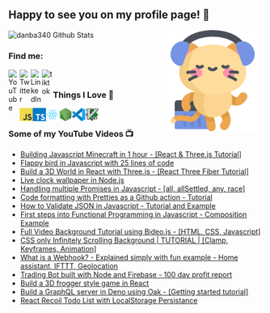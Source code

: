 ## Happy to see you on my profile page! 👋
<img align="right" width="200" src="https://github.com/danba340/svg-animation-readme-example/blob/master/animatedkitty.svg" />
<img align="center" alt="danba340 Github Stats" src="https://github-readme-stats.vercel.app/api?username=danba340&show_icons=true&hide_border=true&theme=dracula" />

### Find me:
[<img align="left" alt="YouTube" width="22px" src="https://cdn2.iconfinder.com/data/icons/social-media-2285/512/1_Youtube_colored_svg-512.png" />][youtube]
[<img align="left" alt="Twitter" width="22px" src="https://cdn2.iconfinder.com/data/icons/social-media-2285/512/1_Twitter3_colored_svg-512.png" />][twitter]
[<img align="left" alt="LinkedIn" width="22px" src="https://cdn2.iconfinder.com/data/icons/social-media-2285/512/1_Linkedin_unofficial_colored_svg-512.png" />][linkedin]
[<img align="left" alt="tiktok" width="22px" src="https://cdn4.iconfinder.com/data/icons/social-media-flat-7/64/Social-media_Tiktok-512.png" />][tiktok]
<br />

### Things I Love 💛
<img align="left" alt="JavaScript" width="26px" src="https://raw.githubusercontent.com/github/explore/80688e429a7d4ef2fca1e82350fe8e3517d3494d/topics/javascript/javascript.png" />
<img align="left" alt="JavaScript" width="26px" src="https://raw.githubusercontent.com/github/explore/80688e429a7d4ef2fca1e82350fe8e3517d3494d/topics/typescript/typescript.png" />
<img align="left" alt="React" width="26px" src="https://raw.githubusercontent.com/github/explore/80688e429a7d4ef2fca1e82350fe8e3517d3494d/topics/react/react.png" />
<img align="left" alt="Node.js" width="26px" src="https://raw.githubusercontent.com/github/explore/80688e429a7d4ef2fca1e82350fe8e3517d3494d/topics/nodejs/nodejs.png" />
<img align="left" alt="Visual Studio Code" width="26px" src="https://raw.githubusercontent.com/github/explore/80688e429a7d4ef2fca1e82350fe8e3517d3494d/topics/visual-studio-code/visual-studio-code.png" />
<img align="left" alt="Visual Studio Code" width="26px" src="https://raw.githubusercontent.com/github/explore/80688e429a7d4ef2fca1e82350fe8e3517d3494d/topics/vim/vim.png" />
<br />



### Some of my YouTube Videos  📺
<!-- YOUTUBE:START -->
- [Building Javascript Minecraft in 1 hour - [React & Three.js Tutorial]](https://youtu.be/aWQmuTiThTs)
- [Flappy bird in Javascript with 25 lines of code](https://youtu.be/mfk8Rk2eUJY)
- [Build a 3D World in React with Three.js - [React Three Fiber Tutorial]](https://youtu.be/FGG0EeMNUl0)
- [Live clock wallpaper in Node.js](https://youtu.be/pATKLIrf-p0)
- [Handling multiple Promises in Javascript - [all, allSettled, any, race]](https://youtu.be/-mEYlx2w00A)
- [Code formatting with Pretties as a Github action - Tutorial](https://youtu.be/7j8JzOMdIXA)
- [How to Validate JSON in Javascript - Tutorial and Example](https://youtu.be/Hg3CAwEpHZ8)
- [First steps into Functional Programming in Javascript - Composition Example](https://youtu.be/xKFO9NCogLg)
- [Full Video Background Tutorial using Bideo.js - [HTML, CSS, Javascript]](https://youtu.be/V0ityeXf-2Q)
- [CSS only Infinitely Scrolling Background | TUTORIAL | [Clamp, Keyframes, Animation]](https://youtu.be/tfp38pBc8BQ)
- [What is a Webhook? - Explained simply with fun example - Home assistant, IFTTT, Geolocation](https://youtu.be/9jFq2TU_02Y)
- [Trading Bot built with Node and Firebase - 100 day profit report](https://youtu.be/QkLCm73uWDI)
- [Build a 3D frogger style game in React](https://www.youtube.com/playlist?list=PLGMdx7aeJHvQe16pAetbmkIGsj-HUsIYj)
- [Build a GraphQL server in Deno using Oak - [Getting started tutorial]](https://youtu.be/Rc_HhL55JZM)
- [React Recoil Todo List with LocalStorage Persistance](https://youtu.be/ncBSWL1tkr0)
<!-- YOUTUBE:END -->
<br />


[twitter]: https://twitter.com/barelydaniel
[youtube]: https://youtube.com/barelycoding
[linkedin]: https://www.linkedin.com/in/daniel-bark
[tiktok]: https://www.tiktok.com/@barelycoding
